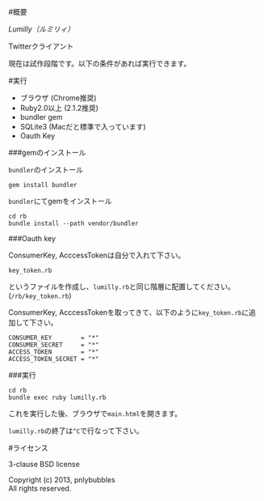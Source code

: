 #概要

*Lumilly（ルミリィ）*

Twitterクライアント

現在は試作段階です。以下の条件があれば実行できます。

#実行

* ブラウザ (Chrome推奨)
* Ruby2.0以上 (2.1.2推奨)
* bundler gem
* SQLite3 (Macだと標準で入っています)
* Oauth Key

###gemのインストール

`bundler`のインストール

	gem install bundler

`bundler`にてgemをインストール

	cd rb
	bundle install --path vendor/bundler

###Oauth key

ConsumerKey, AcccessTokenは自分で入れて下さい。

	key_token.rb

というファイルを作成し、`lumilly.rb`と同じ階層に配置してください。(`/rb/key_token.rb`)

ConsumerKey, AcccessTokenを取ってきて、以下のように`key_token.rb`に追加して下さい。

	CONSUMER_KEY        = "*"
	CONSUMER_SECRET     = "*"
	ACCESS_TOKEN        = "*"
	ACCESS_TOKEN_SECRET = "*"



###実行

	cd rb
	bundle exec ruby lumilly.rb

これを実行した後、ブラウザで`main.html`を開きます。

`lumilly.rb`の終了は`^C`で行なって下さい。


#ライセンス

3-clause BSD license

Copyright (c) 2013, pnlybubbles  
All rights reserved.